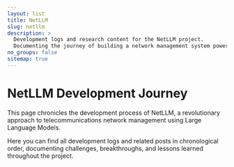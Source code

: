 ```yaml
---
layout: list
title: NetLLM
slug: netllm
description: >
  Development logs and research content for the NetLLM project.
  Documenting the journey of building a network management system powered by Large Language Models.
no_groups: false
sitemap: true
---
```


# NetLLM Development Journey

This page chronicles the development process of NetLLM, a revolutionary approach to telecommunications network management using Large Language Models.

Here you can find all development logs and related posts in chronological order, documenting challenges, breakthroughs, and lessons learned throughout the project.
